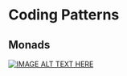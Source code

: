 # Coding Patterns

## Monads

[![IMAGE ALT TEXT HERE](http://img.youtube.com/vi/C2w45qRc3aU/0.jpg)](https://www.youtube.com/watch?v=C2w45qRc3aU)
